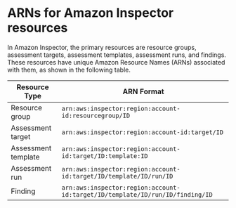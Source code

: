 # ARNs for Amazon Inspector resources<a name="inspector-arns-resources"></a>

In Amazon Inspector, the primary resources are resource groups, assessment targets, assessment templates, assessment runs, and findings\. These resources have unique Amazon Resource Names \(ARNs\) associated with them, as shown in the following table\.


| Resource Type | ARN Format  | 
| --- | --- | 
| Resource group |  `arn:aws:inspector:region:account-id:resourcegroup/ID`  | 
| Assessment target |  `arn:aws:inspector:region:account-id:target/ID `  | 
| Assessment template |  `arn:aws:inspector:region:account-id:target/ID:template:ID`  | 
| Assessment run |  `arn:aws:inspector:region:account-id:target/ID/template/ID/run/ID`  | 
| Finding |  `arn:aws:inspector:region:account-id:target/ID/template/ID/run/ID/finding/ID`  | 